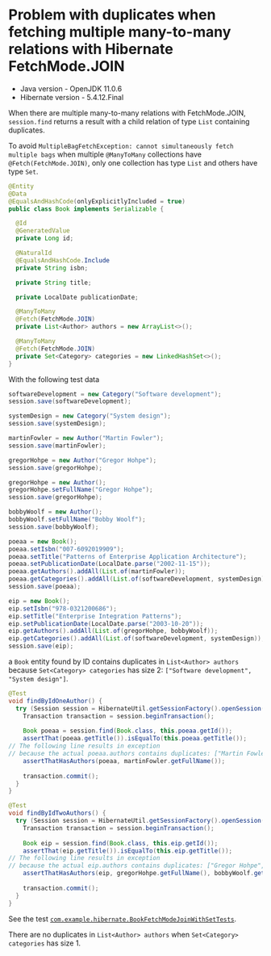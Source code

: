 # Problem with duplicates when fetching multiple many-to-many relations with Hibernate FetchMode.JOIN

* Java version - OpenJDK 11.0.6
* Hibernate version - 5.4.12.Final

When there are multiple many-to-many relations with FetchMode.JOIN, 
`session.find` returns a result with a child relation of type `List` containing duplicates.

To avoid `MultipleBagFetchException: cannot simultaneously fetch multiple bags` when multiple `@ManyToMany` collections have `@Fetch(FetchMode.JOIN)`, 
only one collection has type `List` and others have type `Set`.

```java
@Entity
@Data
@EqualsAndHashCode(onlyExplicitlyIncluded = true)
public class Book implements Serializable {

  @Id
  @GeneratedValue
  private Long id;

  @NaturalId
  @EqualsAndHashCode.Include
  private String isbn;

  private String title;

  private LocalDate publicationDate;

  @ManyToMany
  @Fetch(FetchMode.JOIN)
  private List<Author> authors = new ArrayList<>();

  @ManyToMany
  @Fetch(FetchMode.JOIN)
  private Set<Category> categories = new LinkedHashSet<>();
}
```

With the following test data

```java
softwareDevelopment = new Category("Software development");
session.save(softwareDevelopment);

systemDesign = new Category("System design");
session.save(systemDesign);

martinFowler = new Author("Martin Fowler");
session.save(martinFowler);

gregorHohpe = new Author("Gregor Hohpe");
session.save(gregorHohpe);

gregorHohpe = new Author();
gregorHohpe.setFullName("Gregor Hohpe");
session.save(gregorHohpe);

bobbyWoolf = new Author();
bobbyWoolf.setFullName("Bobby Woolf");
session.save(bobbyWoolf);

poeaa = new Book();
poeaa.setIsbn("007-6092019909");
poeaa.setTitle("Patterns of Enterprise Application Architecture");
poeaa.setPublicationDate(LocalDate.parse("2002-11-15"));
poeaa.getAuthors().addAll(List.of(martinFowler));
poeaa.getCategories().addAll(List.of(softwareDevelopment, systemDesign));
session.save(poeaa);

eip = new Book();
eip.setIsbn("978-0321200686");
eip.setTitle("Enterprise Integration Patterns");
eip.setPublicationDate(LocalDate.parse("2003-10-20"));
eip.getAuthors().addAll(List.of(gregorHohpe, bobbyWoolf));
eip.getCategories().addAll(List.of(softwareDevelopment, systemDesign));
session.save(eip);
```

a `Book` entity found by ID contains duplicates in `List<Author> authors`
because `Set<Category> categories` has size 2: `["Software development", "System design"]`.

```java
@Test
void findByIdOneAuthor() {
  try (Session session = HibernateUtil.getSessionFactory().openSession()) {
    Transaction transaction = session.beginTransaction();
        
    Book poeaa = session.find(Book.class, this.poeaa.getId());
    assertThat(poeaa.getTitle()).isEqualTo(this.poeaa.getTitle());
// The following line results in exception
// because the actual poeaa.authors contains duplicates: ["Martin Fowler", "Martin Fowler"]
    assertThatHasAuthors(poeaa, martinFowler.getFullName());
        
    transaction.commit();
  }
}

@Test
void findByIdTwoAuthors() {
  try (Session session = HibernateUtil.getSessionFactory().openSession()) {
    Transaction transaction = session.beginTransaction();
        
    Book eip = session.find(Book.class, this.eip.getId());
    assertThat(eip.getTitle()).isEqualTo(this.eip.getTitle());
// The following line results in exception
// because the actual eip.authors contains duplicates: ["Gregor Hohpe", "Gregor Hohpe", "Bobby Woolf", "Bobby Woolf"]
    assertThatHasAuthors(eip, gregorHohpe.getFullName(), bobbyWoolf.getFullName());
        
    transaction.commit();
  }
}
```

See the test [`com.example.hibernate.BookFetchModeJoinWithSetTests`](src/test/java/com/example/hibernate/BookFetchModeJoinWithSetTests.java).

There are no duplicates in `List<Author> authors` when `Set<Category> categories` has size 1.
